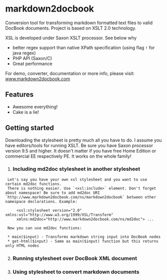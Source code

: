markdown2docbook
================

Conversion tool for transforming markdown formatted text files to valid DocBook documents. Project is based on XSLT 2.0 technology.

XSL is developed under Saxon XSLT processor. See below why
 
   * better regex support than native XPath specification (using flag `!` for java regex)
   * PHP API (Saxon/C)
   * Great performance

For demo, converter, documentation or more info, please visit:
www.markdown2docbook.com


Features
--------

   * Awesome everything!
   * Cake is a lie!

Getting started
---------------

Downloading the stylesheet is pretty much all you have to do. I assume you have editors/tools for running XSLT. 
Be sure you have Saxon processor version 9.5 and higher. It doesn't matter if you have free Home Edition or commercial EE respectively PE. It works on the whole family! 

   1. ### Including md2doc stylesheet in another stylesheet ###
      
     Let's say you have your own xsl stylesheet and you want to use certain md2doc functions.
     There is nothing easier. Use `<xsl:include>` element. Don't forget about namespace! Be sure to add md2doc URI                `http://www.markdown2docbook.com/ns/markdown2docbook` between other namespace declarations. Example:

         <xsl:stylesheet version="2.0" xmlns:xsl="http://www.w3.org/1999/XSL/Transform"
         xmlns:md2doc="http://www.markdown2docbook.com/ns/md2doc"> ...

     Now you can use md2doc functions:
     
     * main($input) - Transforms markdown string input into DocBook nodes
     * get-html($input) - Same as main($input) function but this returns only HTML nodes
        
   2. ### Running stylesheet over DocBook XML document ###
   
   3. ### Using stylesheet to convert markdown documents ###
